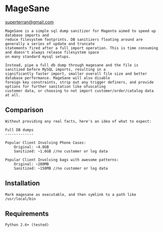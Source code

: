 MageSane
========
superterran@gmail.com

    MageSane is a simple sql dump sanitizer for Magento aimed to speed up database imports and
    reduce filesystem footprints. DB sanitizers floating around are generally a series of update and truncate
    statements fired after a full import operation. This is time consuming and doesn't always release filesystem space
    on many standard mysql setups.

    Instead, pipe a full db dump through magesane and the file is sanitized before MySQL imports, resulting in a
    significantly faster import, smaller overall file size and better database performance. MageSane will also disable
    foreign key constraints, strip out any trigger definers, and provide options for further sanitation like ofuscating
    customer data, or choosing to not import customer/order/catalog data at all.

Comparison
----------

    Without providing any real facts, here's an idea of what to expect:

    Full DB dumps
    -------------

    Popular Client Involving Phone Cases:
        Original: ~4.8GB
        Sanitized: ~1.6GB //no customer or log data

    Popular Client Involving bags with awesome patterns:
        Original: ~280MB
        Sanitized: ~150MB //no customer or log data

Installation
------------

    Mark magesane as executable, and then symlink to a path like /usr/local/bin

Requirements
------------
    Python 2.6+ (tested)

